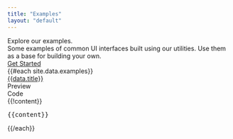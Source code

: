 ```yaml
---
title: "Examples"
layout: "default"
---
```


<div class="flex justify-between pt-16 pb-12 md:pt-20 md:pb-16">
    <div class="w-full">
        <div class="max-w-3xl font-crimson text-6xl md:text-7xl leading-none mb-4">
            <span class="font-medium tracking-tight text-neutral-950">Explore our examples.</span>
        </div>
        <div class="max-w-xl mt-0 mb-8 text-xl leading-relaxed">
            <span class="text-neutral-700">Some examples of common UI interfaces built using our utilities. Use them as a base for building your own.</span>
        </div>
        <div class="flex items-center gap-2">
            <a href="/docs/installation" class="flex items-center px-4 py-3 rounded-lg bg-neutral-900 hover:bg-neutral-950 text-white no-underline cursor-pointer">
                <span class="font-medium text-sm">Get Started</span>
            </a>
        </div>
    </div>
</div>

<div class="">
{{#each site.data.examples}}
    <a name="{{name}}" class=""></a>
    <div data-role="example" data-example-name="{{name}}" class="mb-16">
        <div class="flex items-center mb-3">
            <div class="text-lg font-medium">
                <a href="#{{name}}" class="hover:underline">{{data.title}}</a>
            </div>
            <div class="ml-auto">
                <div data-role="example:tabs" class="p-1 bg-neutral-100 rounded-lg text-sm flex gap-1 font-medium">
                    <div data-tab="preview" class="bg-white shadow-sm rounded-md px-2 py-1 cursor-pointer">Preview</div>
                    <div data-tab="code" class="rounded-md px-2 py-1 cursor-pointer">Code</div>
                </div>
            </div>
        </div>
        <div class="block w-full border border-neutral-200 rounded-lg overflow-hidden shadow-sm">
            <div data-example-mode="preview" class="hidden" style="display:block;">{{!content}}</div>
            <div data-example-mode="code" class="hidden">
                <pre class="w-full bg-neutral-950 font-mono text-xs leading-relaxed text-white overflow-auto p-4" style="max-height:600px;">{{content}}</pre>
            </div>
        </div>
    </div>
{{/each}}
</div>

<script type="text/javascript">
    Array.from(document.querySelectorAll(`div[data-role="example"]`)).forEach(parent => {
        Array.from(parent.querySelectorAll(`div[data-tab]`)).forEach(tabElement => {
            tabElement.addEventListener("click", () => {
                Array.from(tabElement.parentElement.children).forEach(tab => tab.classList.remove("bg-white", "shadow-sm"));
                Array.from(parent.querySelectorAll(`div[data-example-mode]`)).forEach(el => el.style.display = "");
                tabElement.classList.add("bg-white", "shadow-sm");
                parent.querySelector(`div[data-example-mode="${tabElement.dataset.tab}"]`).style.display = "block";
            });
        });
    });
</script>
